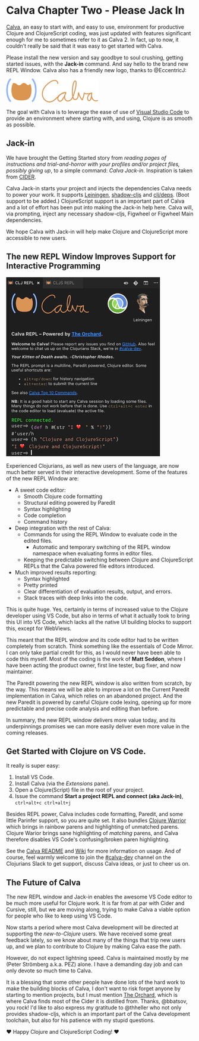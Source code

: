 # Calva Chapter Two - Please Jack In

[Calva](https://github.com/BetterThanTomorrow/calva), an easy to start with, and easy to use, environment for productive Clojure and ClojureScript coding, was just updated with features significant enough for me to sometimes refer to it as Calva 2. In fact, up to now, it couldn't really be said that it was easy to get started with Calva.

Please install the new version and say goodbye to soul crushing, getting started issues, with the **Jack-in** command. And say hello to the brand new REPL Window. Calva also has a friendly new logo, thanks to @EccentricJ:

![Calva logo](/assets/calva-64h.png)

The goal with Calva is to leverage the ease of use of [Visual Studio Code](https://code.visualstudio.com/) to provide an environment where starting with, and using, Clojure is as smooth as possible.

## Jack-in

We have brought the Getting Started story from *reading pages of instructions and trial-and-horror with your profiles and/or project files, possibly giving up*, to a simple command: *Calva Jack-in*. Inspiration is taken from [CIDER](https://github.com/clojure-emacs/cider).

Calva Jack-in starts your project and injects the dependencies Calva needs to power your work. It supports [Leiningen](https://leiningen.org), [shadow-cljs](http://shadow-cljs.org) and [clj/deps](https://clojure.org/guides/deps_and_cli). (Boot support to be added.) ClojureScript support is an important part of Calva and a lot of effort has been put into making the Jack-in help here. Calva will, via prompting, inject any necessary shadow-cljs, Figwheel or Figwheel Main dependencies.

We hope Calva with Jack-in will help make Clojure and ClojureScript more accessible to new users.

## The new REPL Window Improves Support for Interactive Programming

![Calva REPL Window Screenshot](/assets/repl-window-screenshot.png)

Experienced Clojurians, as well as new users of the language, are now much better served in their interactive development. Some of the features of the new REPL Window are:
* A sweet code editor:
  * Smooth Clojure code formatting
  * Structural editing powered by Paredit
  * Syntax highlighting
  * Code completion
  * Command history
* Deep integration with the rest of Calva:
  * Commands for using the REPL Window to evaluate code in the edited files.
    * Automatic and temporary switching of the REPL window namespace when evaluating forms in editor files.
  * Keeping the predictable switching between Clojure and ClojureScript REPLs that the Calva powered file editors introduced.
* Much improved results reporting:
  * Syntax highlighted
  * Pretty printed
  * Clear differentiation of evaluation results, output, and errors.
  * Stack traces with deep links into the code.

This is quite huge. Yes, certainly in terms of increased value to the Clojure developer using VS Code, but also in terms of what it actually took to bring this UI into VS Code, which lacks all the native UI building blocks to support this, except for WebViews.

This meant that the REPL window and its code editor had to be written completely from scratch. Think something like the essentials of Code Mirror. I can only take partial credit for this, as I would never have been able to code this myself. Most of the coding is the work of **Matt Seddon**, where I have been acting the product owner, first line tester, bug fixer, and now maintainer.

The Paredit powering the new REPL window is also written from scratch, by the way. This means we will be able to improve a lot on the Current Paredit implementation in Calva, which relies on an abandoned project. And the new Paredit is powered by careful Clojure code lexing, opening up for more predictable and precise code analysis and editing than before.

In summary, the new REPL window delivers more value today, and its underpinnings promises we can more easily deliver even more value in the coming releases.

## Get Started with Clojure on VS Code.

It really is super easy:

1. Install VS Code.
2. Install Calva (via the *Extensions* pane). 
3. Open a Clojure(Script) file in the root of your project.
4. Issue the command **Start a project REPL and connect (aka Jack-in)**, `ctrl+alt+c ctrl+alt+j`

Besides REPL power, Calva includes code formatting, Paredit, and some little Parinfer support, so you are quite set. It also bundles [Clojure Warrior](https://github.com/tonsky/clojure-warrior) which brings in rainbow parens and highlighting of unmatched parens. Clojure Warior brings sane highlighting of *matching* parens, and Calva therefore disables VS Code's confusing/broken paren highlighting.

See the [Calva README](https://github.com/BetterThanTomorrow/calva/blob/master/README.md) and [Wiki](https://github.com/BetterThanTomorrow/calva/wiki) for more information on usage. And of course, feel warmly welcome to join the [#calva-dev](https://clojurians.slack.com/messages/calva-dev/) channel on the Clojurians Slack to get support, discuss Calva ideas, or just to cheer us on.

## The Future of Calva

The new REPL window and Jack-in enables the awesome VS Code editor to be much more useful for Clojure work. It is far from at par with Cider and Cursive, still, but we are moving along, trying to make Calva a viable option for people who like to keep using VS Code.

Now starts a period where most Calva development will be directed at supporting the *new-to-Clojure* users. We have received some great feedback lately, so we know about many of the things that trip new users up, and we plan to contribute to Clojure by making Calva ease the path.

However, do not expect lightning speed. Calva is maintained mostly by me (Peter Strömberg a.k.a. PEZ) alone. I have a demanding day job and can only devote so much time to Calva.

It is a blessing that some other people have done lots of the hard work to make the building blocks of Calva, I don't want to risk forget anyone by starting to mention projects, but I must mention [The Orchard](https://github.com/clojure-emacs/orchard), which is where Calva finds most of the Cider it is distilled from. Thanks, @bbatsov, you rock! I'd like to also express my gratitude to @thheller who not only provides shadow-cljs, which is an important part of the Calva development toolchain, but also for his patience with my stupid questions.

❤️ Happy Clojure and ClojureScript Coding! ❤️